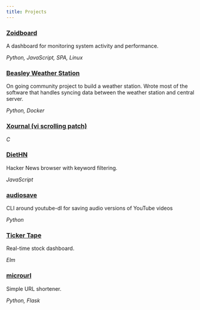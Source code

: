 ```yaml
---
title: Projects
---
```


### [Zoidboard](//github.com/francium/zoidboard)
A dashboard for monitoring system activity and performance.

*Python, JavaScript, SPA, Linux*

### [Beasley Weather Station](//github.com/beasley-weather)
On going community project to build a weather station. Wrote most of the software that
handles syncing data between the weather station and central server.

*Python, Docker*

### [Xournal (vi scrolling patch)](https://sourceforge.net/p/xournal/patches/90/)

*C*

### [DietHN](//diethn.gq)
Hacker News browser with keyword filtering.

*JavaScript*

### [audiosave](//github.com/francium/audiosave)
CLI around youtube-dl for saving audio versions of YouTube videos

*Python*

### [Ticker Tape](//github.com/francium/ticker-tape)
Real-time stock dashboard.

*Elm*

### [microurl](//github.com/francium/microurl)
Simple URL shortener.

*Python, Flask*
